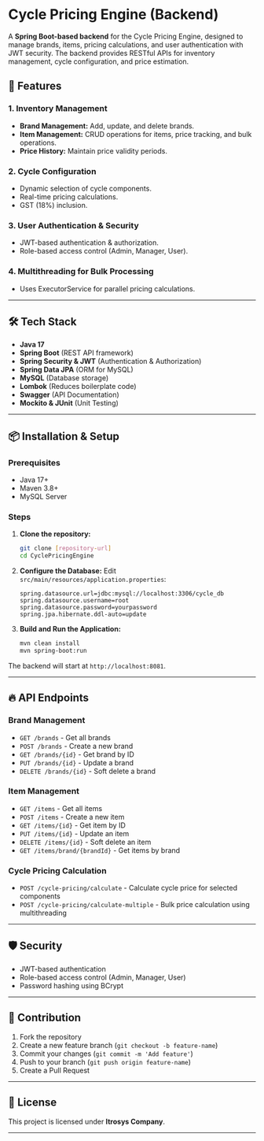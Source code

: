 # Cycle Pricing Engine (Backend)

A **Spring Boot-based backend** for the Cycle Pricing Engine, designed to manage brands, items, pricing calculations, and user authentication with JWT security. The backend provides RESTful APIs for inventory management, cycle configuration, and price estimation.

## 🚀 Features

### 1. Inventory Management
- **Brand Management:** Add, update, and delete brands.
- **Item Management:** CRUD operations for items, price tracking, and bulk operations.
- **Price History:** Maintain price validity periods.

### 2. Cycle Configuration
- Dynamic selection of cycle components.
- Real-time pricing calculations.
- GST (18%) inclusion.

### 3. User Authentication & Security
- JWT-based authentication & authorization.
- Role-based access control (Admin, Manager, User).

### 4. Multithreading for Bulk Processing
- Uses ExecutorService for parallel pricing calculations.

---

## 🛠️ Tech Stack

- **Java 17**
- **Spring Boot** (REST API framework)
- **Spring Security & JWT** (Authentication & Authorization)
- **Spring Data JPA** (ORM for MySQL)
- **MySQL** (Database storage)
- **Lombok** (Reduces boilerplate code)
- **Swagger** (API Documentation)
- **Mockito & JUnit** (Unit Testing)

---

## 📦 Installation & Setup

### Prerequisites
- Java 17+
- Maven 3.8+
- MySQL Server

### Steps
1. **Clone the repository:**
   ```bash
   git clone [repository-url]
   cd CyclePricingEngine
   ```
2. **Configure the Database:**
   Edit `src/main/resources/application.properties`:
   ```properties
   spring.datasource.url=jdbc:mysql://localhost:3306/cycle_db
   spring.datasource.username=root
   spring.datasource.password=yourpassword
   spring.jpa.hibernate.ddl-auto=update
   ```
3. **Build and Run the Application:**
   ```bash
   mvn clean install
   mvn spring-boot:run
   ```

The backend will start at `http://localhost:8081`.

---

## 🔥 API Endpoints

### **Brand Management**
- `GET /brands` - Get all brands
- `POST /brands` - Create a new brand
- `GET /brands/{id}` - Get brand by ID
- `PUT /brands/{id}` - Update a brand
- `DELETE /brands/{id}` - Soft delete a brand

### **Item Management**
- `GET /items` - Get all items
- `POST /items` - Create a new item
- `GET /items/{id}` - Get item by ID
- `PUT /items/{id}` - Update an item
- `DELETE /items/{id}` - Soft delete an item
- `GET /items/brand/{brandId}` - Get items by brand

### **Cycle Pricing Calculation**
- `POST /cycle-pricing/calculate` - Calculate cycle price for selected components
- `POST /cycle-pricing/calculate-multiple` - Bulk price calculation using multithreading

---

## 🛡️ Security
- JWT-based authentication
- Role-based access control (Admin, Manager, User)
- Password hashing using BCrypt

---

## 📝 Contribution
1. Fork the repository
2. Create a new feature branch (`git checkout -b feature-name`)
3. Commit your changes (`git commit -m 'Add feature'`)
4. Push to your branch (`git push origin feature-name`)
5. Create a Pull Request

---

## 📜 License
This project is licensed under **Itrosys Company**.

---
